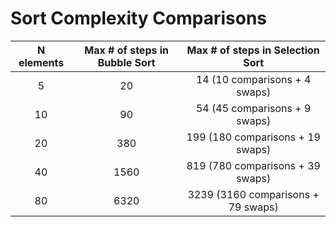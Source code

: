 # Sort Complexity Comparisons

| N elements 	| Max # of steps in Bubble Sort 	| Max # of steps in Selection Sort 	|
|:----------:	|:-----------------------------:	|:----------------------------------:	|
| 5 	| 20 	| 14 (10 comparisons + 4 swaps) 	|
| 10 	| 90 	| 54 (45 comparisons + 9 swaps) 	|
| 20 	| 380 	| 199 (180 comparisons + 19 swaps) 	|
| 40 	| 1560 	| 819 (780 comparisons + 39 swaps) 	|
| 80 	| 6320 	| 3239 (3160 comparisons + 79 swaps) 	|
